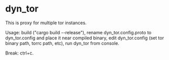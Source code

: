 # dyn_tor

This is proxy for multiple tor instances.

Usage: build ("cargo build --release"), rename dyn_tor.config.proto to dyn_tor.config and place it near compiled binary, edit dyn_tor.config (set tor binary path, torrc path, etc), run dyn_tor from console.

Break: ctrl+c.
